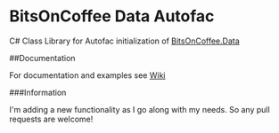 # BitsOnCoffee Data AutofacC# Class Library for Autofac initialization of [BitsOnCoffee.Data](https://github.com/BitsOnCoffee/Data)##DocumentationFor documentation and examples see [Wiki](https://github.com/BitsOnCoffee/Data.Autofac/wiki)###InformationI'm adding a new functionality as I go along with my needs. So any pull requests are welcome!